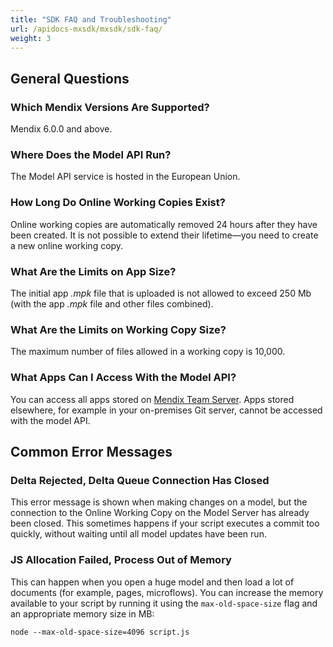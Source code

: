 ```yaml
---
title: "SDK FAQ and Troubleshooting"
url: /apidocs-mxsdk/mxsdk/sdk-faq/
weight: 3
---
```


## General Questions

### Which Mendix Versions Are Supported?

Mendix 6.0.0 and above.

### Where Does the Model API Run?

The Model API service is hosted in the European Union.

### How Long Do Online Working Copies Exist?

Online working copies are automatically removed 24 hours after they have been created. It is not possible to extend their lifetime—you need to create a new online working copy.

### What Are the Limits on App Size?

The initial app *.mpk* file that is uploaded is not allowed to exceed 250 Mb (with the app *.mpk* file and other files combined).

### What Are the Limits on Working Copy Size?

The maximum number of files allowed in a working copy is 10,000.

### What Apps Can I Access With the Model API?

You can access all apps stored on [Mendix Team Server](/developerportal/general/team-server/). Apps stored elsewhere, for example in your on-premises Git server, cannot be accessed with the model API.

## Common Error Messages

### Delta Rejected, Delta Queue Connection Has Closed

This error message is shown when making changes on a model, but the connection to the Online Working Copy on the Model Server has already been closed. This sometimes happens if your script executes a commit too quickly, without waiting until all model updates have been run.

### JS Allocation Failed, Process Out of Memory

This can happen when you open a huge model and then load a lot of documents (for example, pages, microflows). You can increase the memory available to your script by running it using the `max-old-space-size` flag and an appropriate memory size in MB:

`node --max-old-space-size=4096 script.js`
